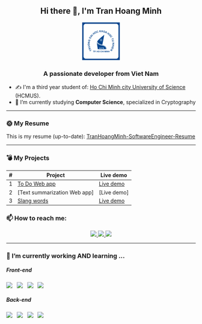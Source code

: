 <h2 align="center" > Hi there 👋, I'm Tran Hoang Minh </h2>
<p align="center"><img src="./Icons/hcmus.png" alt="drawing" width="100"/></p>
<h3 align="center"> A passionate developer from Viet Nam </h3>

- ✍ I'm a third year student of: [Ho Chi Minh city University of Science](https://www.hcmus.edu.vn) (HCMUS).
- 🌱 I’m currently studying **Computer Science**, specialized in Cryptography

<hr>

<h3> 🌞 My Resume </h3>
<p> This is my resume (up-to-date):
  <a href ="https://drive.google.com/file/d/19aagFTqVq21WWrVQLpXJ-wIJeiEeSLRh/view?usp=sharing">TranHoangMinh-SoftwareEngineer-Resume</a>
</p>
<hr>

<h3> 💣 My Projects </h3>

| # | Project | Live demo 
--- | --- | --- |
1 | [To Do Web app](https://github.com/TranHoangMinhh/To-Do-Application) | [Live demo](https://codepen.io/tranhoangminhh/full/GRQobxr)
2 | [Text summarization Web app]| [Live demo]
3 | [Slang words](https://github.com/TranHoangMinhh/19127213_Slang_Dict)| [Live demo](https://www.youtube.com/watch?v=gEheOZdpbQA)

<h3> 📫 How to reach me: </h3>
<p align="center">
  <a href="https://www.linkedin.com/in/tran-hoang-minh/" target="_blank">
    <img src="https://img.icons8.com/fluent/48/000000/linkedin.png"/>
  </a>
  <a href="https://github.com/TranHoangMinhh" alt="Github">
    <img src="https://img.icons8.com/fluent/48/000000/github.png"/>
  </a> 
  <a href="mailto:minhtrnhong662@gmail.com" alt="Email">
    <img src="https://img.icons8.com/fluent/48/000000/mailing.png"/>
  </a>
</p>

<hr>
<h3> 🔭 I’m currently working AND learning ... </h3>

<h5>Front-end</h5>
<p >
    <img src="https://img.shields.io/badge/html5%20-%23e34f26.svg?&style=for-the-badge&logo=html5&logoColor=white" />&nbsp;&nbsp;
    <img src="https://img.shields.io/badge/CSS3-1572B6?&style=for-the-badge&logo=css3&logoColor=white" />&nbsp;&nbsp;
    <img src="https://img.shields.io/badge/JavaScript-F7DF1E?style=for-the-badge&logo=javascript&logoColor=black" />&nbsp;&nbsp;
    <img src="https://img.shields.io/badge/React-20232A?style=for-the-badge&logo=react&logoColor=61DAFB" />&nbsp;&nbsp;
</p>

<h5>Back-end</h5>
<p >
    <img src="https://img.shields.io/badge/Java-ED8B00?style=for-the-badge&logo=java&logoColor=white"/>&nbsp;&nbsp;
    <img src="https://img.shields.io/badge/C/C%2B%2B-00599C?style=for-the-badge&logo=c%2B%2B&logoColor=white"/>&nbsp;&nbsp;
    <img src="https://img.shields.io/badge/Python3-14354C?style=for-the-badge&logo=python&logoColor=white"/>&nbsp;&nbsp;
    <img src="https://img.shields.io/badge/SQL-Server--green?logo=microsoft-sql-server&style=for-the-badge"/>&nbsp;&nbsp;
</p>


